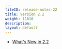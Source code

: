 ```yaml
---
fileID: release-notes-22
title: Version 2.2
weight: 11810
description: 
layout: default
---
```

- [What's New in 2.2](release-notes-new-features22)

